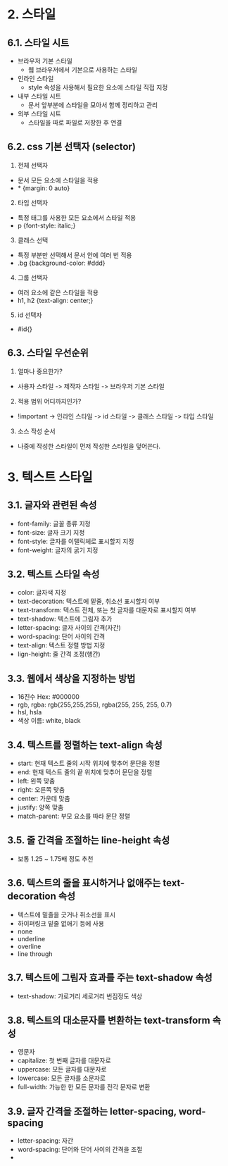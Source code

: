 # 2. 스타일

## 6.1. 스타일 시트

- 브라우저 기본 스타일
  - 웹 브라우저에서 기본으로 사용하는 스타일
- 인라인 스타일
  - style 속성을 사용해서 필요한 요소에 스타일 직접 지정
- 내부 스타일 시트
  - 문서 앞부분에 스타일을 모아서 함께 정리하고 관리
- 외부 스타일 시트
  - 스타일을 따로 파일로 저장한 후 연결

## 6.2. css 기본 선택자 (selector)

1. 전체 선택자

- 문서 모든 요소에 스타일을 적용
- \* {margin: 0 auto}

2. 타입 선택자

- 특정 태그를 사용한 모든 요소에서 스타일 적용
- p {font-style: italic;}

3. 클래스 선택

- 특정 부분만 선택해서 문서 안에 여러 번 적용
- .bg {background-color: #ddd}

4. 그룹 선택자

- 여러 요소에 같은 스타일을 적용
- h1, h2 {text-align: center;}

5. id 선택자

- #id{}

## 6.3. 스타일 우선순위

1. 얼마나 중요한가?

- 사용자 스타일 -> 제작자 스타일 -> 브라우저 기본 스타일

2. 적용 범위 어디까지인가?

- !important -> 인라인 스타일 -> id 스타일 -> 클래스 스타일 -> 타입 스타일

3. 소스 작성 순서

- 나중에 작성한 스타일이 먼저 작성한 스타일을 덮어쓴다.

# 3. 텍스트 스타일

## 3.1. 글자와 관련된 속성

- font-family: 글꼴 종류 지정
- font-size: 글자 크기 지정
- font-style: 글자를 이탤릭체로 표시할지 지정
- font-weight: 글자의 굵기 지정

## 3.2. 텍스트 스타일 속성

- color: 글자색 지정
- text-decoration: 텍스트에 밑줄, 취소선 표시할지 여부
- text-transform: 텍스트 전체, 또는 첫 글자를 대문자로 표시할지 여부
- text-shadow: 텍스트에 그림자 추가
- letter-spacing: 글자 사이의 간격(자간)
- word-spacing: 단어 사이의 간격
- text-align: 텍스트 정렬 방법 지정
- lign-height: 줄 간격 조정(행간)

## 3.3. 웹에서 색상을 지정하는 방법

- 16진수 Hex: #000000
- rgb, rgba: rgb(255,255,255), rgba(255, 255, 255, 0.7)
- hsl, hsla
- 색상 이름: white, black

## 3.4. 텍스트를 정렬하는 text-align 속성

- start: 현재 텍스트 줄의 시작 위치에 맞추어 문단을 정렬
- end: 현재 텍스트 줄의 끝 위치에 맞추어 문단을 정렬
- left: 왼쪽 맞춤
- right: 오른쪽 맞춤
- center: 가운데 맞춤
- justify: 양쪽 맞춤
- match-parent: 부모 요소를 따라 문단 정렬

## 3.5. 줄 간격을 조절하는 line-height 속성

- 보통 1.25 ~ 1.75배 정도 추천

## 3.6. 텍스트의 줄을 표시하거나 없애주는 text-decoration 속성

- 텍스트에 밑줄을 긋거나 취소선을 표시
- 하이퍼링크 밑줄 없애기 등에 사용
- none
- underline
- overline
- line through

## 3.7. 텍스트에 그림자 효과를 주는 text-shadow 속성

- text-shadow: 가로거리 세로거리 번짐정도 색상

## 3.8. 텍스트의 대소문자를 변환하는 text-transform 속성

- 영문자
- capitalize: 첫 번째 글자를 대문자로
- uppercase: 모든 글자를 대문자로
- lowercase: 모든 글자를 소문자로
- full-width: 가능한 한 모든 문자를 전각 문자로 변환

## 3.9. 글자 간격을 조절하는 letter-spacing, word-spacing

- letter-spacing: 자간
- word-spacing: 단어와 단어 사이의 간격을 조절
-
